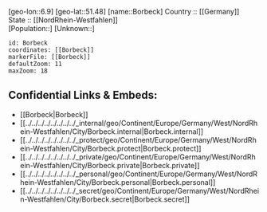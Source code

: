 ﻿---
location: [51.48,6.9] 
mapzoom: [7,12] 
mapmarker: city 
type: City
tags:
- geo/City


SpocWebEntityId: 29273
isDeleted: false
confidential: public

---
[geo-lon::6.9] 
[geo-lat::51.48] 
[name::Borbeck] 
Country :: [[Germany]]  
State :: [[NordRhein-Westfahlen]]  
[Population::] 
[Unknown::] 


```leaflet
id: Borbeck
coordinates: [[Borbeck]] 
markerFile: [[Borbeck]] 
defaultZoom: 11 
maxZoom: 18
```


## Confidential Links & Embeds: 
- [[Borbeck|Borbeck]]  
- [[../../../../../../../../_internal/geo/Continent/Europe/Germany/West/NordRhein-Westfahlen/City/Borbeck.internal|Borbeck.internal]] 
- [[../../../../../../../../_protect/geo/Continent/Europe/Germany/West/NordRhein-Westfahlen/City/Borbeck.protect|Borbeck.protect]] 
- [[../../../../../../../../_private/geo/Continent/Europe/Germany/West/NordRhein-Westfahlen/City/Borbeck.private|Borbeck.private]] 
- [[../../../../../../../../_personal/geo/Continent/Europe/Germany/West/NordRhein-Westfahlen/City/Borbeck.personal|Borbeck.personal]] 
- [[../../../../../../../../_secret/geo/Continent/Europe/Germany/West/NordRhein-Westfahlen/City/Borbeck.secret|Borbeck.secret]] 
